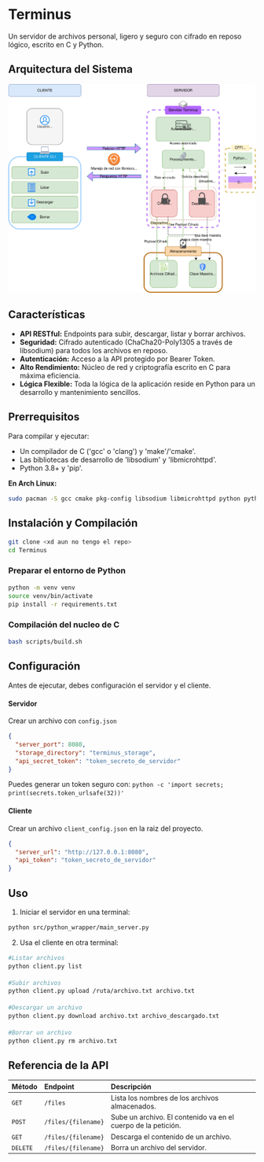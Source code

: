 # Terminus 
Un servidor de archivos personal, ligero y seguro con cifrado en reposo lógico, escrito en C y Python.

## Arquitectura del Sistema

![Diagrama de Arquitectura de Terminus](docs/terminus-arq-DAS.svg)

## Características

* **API RESTful:** Endpoints para subir, descargar, listar y borrar archivos.
* **Seguridad:** Cifrado autenticado (ChaCha20-Poly1305 a través de libsodium) para todos los archivos en reposo.
* **Autenticación:** Acceso a la API protegido por Bearer Token. 
* **Alto Rendimiento:** Núcleo de red y criptografía escrito en C para máxima eficiencia.
* **Lógica Flexible:** Toda la lógica de la aplicación reside en Python para un desarrollo y mantenimiento sencillos.

## Prerrequisitos

Para compilar y ejecutar:
* Un compilador de C ('gcc' o 'clang') y 'make'/'cmake'.
* Las bibliotecas de desarrollo de 'libsodium' y 'libmicrohttpd'.
* Python 3.8+ y 'pip'.

**En Arch Linux:**
```bash
sudo pacman -S gcc cmake pkg-config libsodium libmicrohttpd python python-pip
```

 ## Instalación y Compilación 

```bash
git clone <xd aun no tengo el repo>
cd Terminus
```
### Preparar el entorno de Python

```bash
python -m venv venv
source venv/bin/activate
pip install -r requirements.txt
```
### Compilación del nucleo de C 
```bash
bash scripts/build.sh 
```

## Configuración 

Antes de ejecutar, debes configuración el servidor y el cliente.

#### Servidor

Crear un archivo con `config.json`

```json
{
  "server_port": 8080,
  "storage_directory": "terminus_storage",
  "api_secret_token": "token_secreto_de_servidor"
}
```
Puedes generar un token seguro con: `python -c 'import secrets; print(secrets.token_urlsafe(32))'` 

#### Cliente

Crear un archivo `client_config.json`  en la raiz del proyecto.

```json
{
  "server_url": "http://127.0.0.1:8080",
  "api_token": "token_secreto_de_servidor"
}
``` 

## Uso 

1. Iniciar el servidor en una terminal:

```bash
python src/python_wrapper/main_server.py
```

2. Usa el cliente en otra terminal:
```bash
#Listar archivos 
python client.py list 

#Subir archivos
python client.py upload /ruta/archivo.txt archivo.txt 

#Descargar un archivo
python client.py download archivo.txt archivo_descargado.txt

#Borrar un archivo
python client.py rm archivo.txt
```

## Referencia de la API

| Método | Endpoint                | Descripción                                                 |
| :----- | :---------------------- | :---------------------------------------------------------- |
| `GET`  | `/files`                | Lista los nombres de los archivos almacenados.                |
| `POST` | `/files/{filename}`     | Sube un archivo. El contenido va en el cuerpo de la petición. |
| `GET`  | `/files/{filename}`     | Descarga el contenido de un archivo.                        |
| `DELETE`| `/files/{filename}`     | Borra un archivo del servidor.                              |
